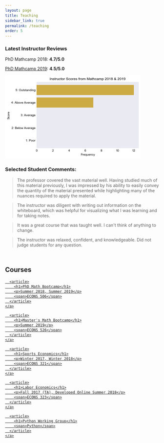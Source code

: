 ```yaml
---
layout: page
title: Teaching
sidebar_link: true
permalink: /teaching
order: 5
---
```


<!-- Maybe add a description of some sort? -->
<!--
#### [PhD Math Bootcamp]({{ site.baseurl }}/teaching/math_bootcamp_2019) (ECONS 506)

> <span style="font-size:.75em; color:#808080">The course covers topics including: Proofs, Set Theory, Real Analysis, Linear Algebra, Multivariate Calculus, and Optimization.</span>\\
> <span style="font-size:.75em; color:#808080">[Click here for the current Math Bootcamp (Summer 2019)]({{ site.baseurl }}/teaching/math_bootcamp_2019)</span>\\
> <span style="font-size:.75em; color:#808080">[Click here for last year's Math Bootcamp (Summer 2018)]({{ site.baseurl }}/teaching/math_bootcamp)</span>

#### [Master's Math Bootcamp]({{ site.baseurl }}/teaching/masters_math_bootcamp_2019) (ECONS 526)

> <span style="font-size:.75em; color:#808080">The course covers topics including: Single Variable Calculus, Multivariate Calculus, Linear Algebra, and Optimization.</span>\\
> <span style="font-size:.75em; color:#808080">[Click here for the current Math Bootcamp (Summer 2019)]({{ site.baseurl }}/teaching/masters_math_bootcamp_2019)</span>

#### [Sports Economics]({{ site.baseurl }}/teaching/321) (ECONS 321)

> <span style="font-size:.75em; color:#808080">Economic aspects of American sports; fan demand; advertising; team output decisions; league/conference organization; government and sports.</span>\\
> <span style="font-size:.75em; color:#808080">Winter 2017, Winter 2018</span>

#### Labor Economics (ECONS 323) (Created and developed online course)

> <span style="font-size:.75em; color:#808080">Functioning of labor markets; introduction to collective bargaining and labor law.</span>\\
> <span style="font-size:.75em; color:#808080">Fall 2017 (TA), Summer 2018</span>

#### [Python Working Group]({{ site.baseurl }}/teaching/python)

> <span style="font-size:.75em; color:#808080">Community griven group with weekly presentations given by its members.</span>\\
> <span style="font-size:.75em; color:#808080">Active member and presenter</span>


-->
### Latest Instructor Reviews

<!--[PhD Mathcamp 2018](../../assets/pdfs/mathcamp_2018.pdf): **4.7/5.0**-->
 PhD Mathcamp 2018: **4.7/5.0**

 [PhD Mathcamp 2019](../../assets/pdfs/mathcamp_2019.pdf): **4.5/5.0**

 ![reviews](../../assets/img/reviews.png)

### Selected Student Comments: 

> The professor covered the vast material well. Having studied much of this material previously, I was impressed by his ability to easily convey the quantity of the material presented while highlighting many of the nuances required to apply the material. 

> The instructor was diligent with writing out information on the whiteboard, which was helpful for visualizing what I was learning and for taking notes. 

> It was a great course that was taught well. I can't think of anything to change.

> The instructor was relaxed, confident, and knowledgeable. Did not judge students for any question.

<br>

## Courses


<div class="band">
  <div class="item-1">
    <a href="/teaching/math_bootcamp_2019" class="card">
      <div class="thumb" style="background-image: url(../../assets/img/IMG_5988.JPG);"></div>
      
      <article>
        <h1>PhD Math Bootcamp</h1>
        <p>Summer 2018, Summer 2019</p>
        <span>ECONS 506</span>
      </article>
    </a>
  </div>

  <div class="item-1">
    <a href="/teaching/masters_math_bootcamp_2019" class="card">
      <div class="thumb" style="background-image: url(../../assets/img/teaching_pics/IMG_6007.JPG);"></div>
      
      <article>
        <h1>Master's Math Bootcamp</h1>
        <p>Summer 2019</p>
        <span>ECONS 526</span>
      </article>
    </a>
  </div>

  <div class="item-2">
    <a href="/teaching/321" class="card">
      <div class="thumb" style="background-image: url(../../assets/img/teaching_pics/IMG_5997.JPG);"></div>
      
      <article>
        <h1>Sports Economics</h1>
        <p>Winter 2017, Winter 2018</p>
        <span>ECONS 321</span>
      </article>
    </a>
  </div>

  <div class="item-2">
    <a href="/teaching/labor_econ" class="card">
      <div class="thumb" style="background-image: url(../../assets/img/teaching_pics/IMG_6033.JPG);"></div>
      
      <article>
        <h1>Labor Economics</h1>
        <p>Fall 2017 (TA), Developed Online Summer 2018</p>
        <span>ECONS 323</span>
      </article>
    </a>
  </div>

  <div class="item-2">
    <a href="/teaching/python" class="card">
      <div class="thumb" style="background-image: url(../../assets/img/teaching_pics/IMG_6008.JPG);"></div>
      
      <article>
        <h1>Python Working Group</h1>
        <span>Python</span>
      </article>
    </a>
  </div>

  
  

  
</div>